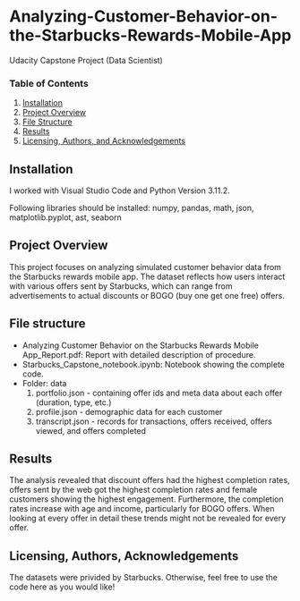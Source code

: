 # Analyzing-Customer-Behavior-on-the-Starbucks-Rewards-Mobile-App
Udacity Capstone Project (Data Scientist)

### Table of Contents

1. [Installation](#installation)
2. [Project Overview](#overview)
3. [File Structure](#files)
4. [Results](#results)
5. [Licensing, Authors, and Acknowledgements](#licensing)

## Installation <a name="installation"></a>

I worked with Visual Studio Code and Python Version 3.11.2. 

Following libraries should be installed: numpy, pandas, math, json, matplotlib.pyplot, ast, seaborn

## Project Overview<a name="overview"></a>

This project focuses on analyzing simulated customer behavior data from the Starbucks rewards mobile app. The dataset reflects how users interact with various offers sent by Starbucks, which can range from advertisements to actual discounts or BOGO (buy one get one free) offers. 

## File structure<a name="files"></a>

- Analyzing Customer Behavior on the Starbucks Rewards Mobile App_Report.pdf: Report with detailed description of procedure.
- Starbucks_Capstone_notebook.ipynb: Notebook showing the complete code.
- Folder: data
  1.	portfolio.json - containing offer ids and meta data about each offer (duration, type, etc.)
  2.	profile.json - demographic data for each customer
  3.	transcript.json - records for transactions, offers received, offers viewed, and offers completed

## Results<a name="results"></a>

The analysis revealed that discount offers had the highest completion rates, offers sent by the web got the highest completion rates and female customers showing the highest engagement. Furthermore, the completion rates increase with age and income, particularly for BOGO offers. When looking at every offer in detail these trends might not be revealed for every offer.

## Licensing, Authors, Acknowledgements<a name="licensing"></a>

The datasets were privided by Starbucks. Otherwise, feel free to use the code here as you would like! 

